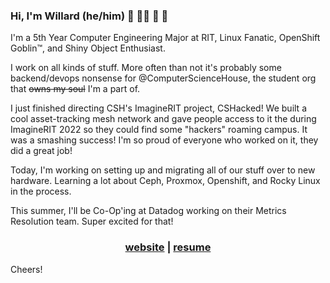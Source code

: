 ### Hi, I'm Willard (he/him) 🦎 🏳️‍🌈 🐧 👾

I'm a 5th Year Computer Engineering Major at RIT, Linux Fanatic, OpenShift Goblin™, and Shiny Object Enthusiast.

I work on all kinds of stuff. More often than not it's probably some backend/devops nonsense for @ComputerScienceHouse, the student org that ~~owns my soul~~ I'm a part of.

I just finished directing CSH's ImagineRIT project, CSHacked! We built a cool asset-tracking mesh network and gave people access to it the during ImagineRIT 2022 so they could find some "hackers" roaming campus. It was a smashing success! I'm so proud of everyone who worked on it, they did a great job!

Today, I'm working on setting up and migrating all of our stuff over to new hardware. Learning a lot about Ceph, Proxmox, Openshift, and Rocky Linux in the process.

This summer, I'll be Co-Op'ing at Datadog working on their Metrics Resolution team. Super excited for that!

<h3 align="center">
  <a href="https://nilges.me">website</a> | <a href="http://resume.nilges.me">resume</a>
</h3>

Cheers!
